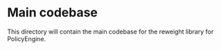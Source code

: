 # Main codebase

This directory will contain the main codebase for the reweight library for PolicyEngine.